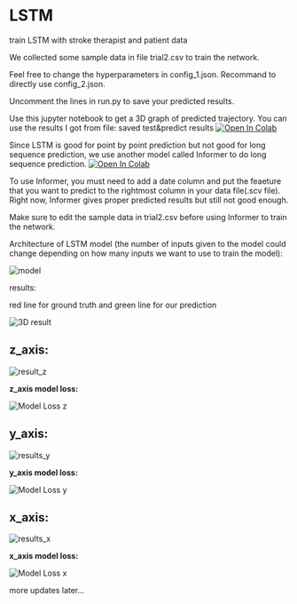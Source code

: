 # LSTM
train LSTM with stroke therapist and patient data

We collected some sample data in file trial2.csv to train the network.

Feel free to change the hyperparameters in config_1.json. Recommand to directly use config_2.json.

Uncomment the lines in run.py to save your predicted results.

Use this jupyter notebook to get a 3D graph of predicted trajectory. You can use the results I got from file: saved test&predict results
[![Open In Colab](https://colab.research.google.com/assets/colab-badge.svg)](https://colab.research.google.com/github/zeyangz2/LSTM/blob/master/3D%20graph%20LSTM%20results.ipynb)

Since LSTM is good for point by point prediction but not good for long sequence prediction, we use another model called Informer to do long sequence prediction.
[![Open In Colab](https://colab.research.google.com/assets/colab-badge.svg)](https://colab.research.google.com/github/zeyangz2/LSTM/blob/master/Informer_for_stroke_research.ipynb)

To use Informer, you must need to add a date column and put the feaeture that you want to predict to the rightmost column in your data file(.scv file). Right now, Informer gives proper predicted results but still not good enough.

Make sure to edit the sample data in trial2.csv before using Informer to train the network.

Architecture of LSTM model (the number of inputs given to the model could change depending on how many inputs we want to use to train the model):

![model](https://github.com/zeyangz2/LSTM/assets/73300066/801da6f7-11a1-4b94-bb89-f78f34086115)

results:

red line for ground truth and green line for our prediction

![3D result](https://github.com/zeyangz2/LSTM/assets/73300066/567839c0-16eb-4870-8e89-90343fa5423b)

## **z_axis:**

![result_z](https://github.com/zeyangz2/LSTM/assets/73300066/e4a386d9-3d7d-46bc-b2ee-57cbad2cc750)

**z_axis model loss:**

![Model Loss z](https://github.com/zeyangz2/LSTM/assets/73300066/cf8b165b-11d7-4b07-bf97-91d8ae930024)


## **y_axis:**

![results_y](https://github.com/zeyangz2/LSTM/assets/73300066/8902b71a-0f5a-4329-9964-554f8a639a62)

**y_axis model loss:**

![Model Loss y](https://github.com/zeyangz2/LSTM/assets/73300066/00481fb4-db25-4b21-a9e7-a17d4dc4da6a)


## **x_axis:**

![results_x](https://github.com/zeyangz2/LSTM/assets/73300066/7b59c058-e4d3-4e12-a590-9ef38c316835)

**x_axis model loss:**

![Model Loss x](https://github.com/zeyangz2/LSTM/assets/73300066/ebb09931-97cb-4294-9342-2363734c9429)

more updates later...


